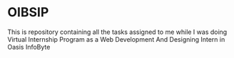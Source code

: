 # OIBSIP
This is repository containing all the tasks assigned to me while I was doing Virtual Internship Program as a Web Development And Designing Intern in Oasis InfoByte
